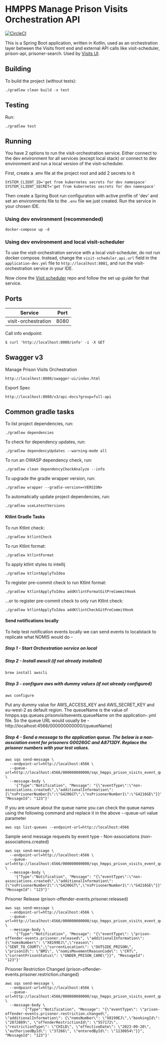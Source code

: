 # HMPPS Manage Prison Visits Orchestration API

[![CircleCI](https://circleci.com/gh/ministryofjustice/hmpps-manage-prison-visits-orchestration/tree/main.svg?style=shield)](https://app.circleci.com/pipelines/github/ministryofjustice/visit-scheduler)

This is a Spring Boot application, written in Kotlin, used as an orchestration layer between the Visits front end and external API calls like visit-scheduler, prison-api, prisoner-search. Used by [Visits UI](https://github.com/ministryofjustice/book-a-prison-visit-staff-ui).

## Building

To build the project (without tests):
```
./gradlew clean build -x test
```

## Testing

Run:
```
./gradlew test 
```

## Running
You have 2 options to run the visit-orchestration service. Either connect to the dev environment for all services (except local stack) 
or connect to dev environment and run a local version of the visit-scheduler.

First, create a .env file at the project root and add 2 secrets to it
```
SYSTEM_CLIENT_ID='get from kubernetes secrets for dev namespace'
SYSTEM_CLIENT_SECRET='get from kubernetes secrets for dev namespace'
```

Then create a Spring Boot run configuration with active profile of 'dev' and set an environments file to the
`.env` file we just created. Run the service in your chosen IDE.

### Using dev environment (recommended)
```
docker-compose up -d
```

### Using dev environment and local visit-scheduler
To use the visit-orchestration service with a local visit-scheduler, do not run docker compose. Instead, change the `visit-scheduler.api.url` 
field in the `application-dev.yml` file to `http://localhost:8081`, and run the visit-orchestration service 
in your IDE.

Now clone the [Visit scheduler](https://github.com/ministryofjustice/visit-scheduler) repo and follow the set up guide for that service.

## Ports

| Service             | Port |  
|---------------------|------|
| visit-orchestration | 8080 |
Call info endpoint:
```
$ curl 'http://localhost:8080/info' -i -X GET
```

## Swagger v3
Manage Prison Visits Orchestration
```
http://localhost:8080/swagger-ui/index.html
```

Export Spec
```
http://localhost:8080/v3/api-docs?group=full-api
```

## Common gradle tasks

To list project dependencies, run:

```
./gradlew dependencies
``` 

To check for dependency updates, run:
```
./gradlew dependencyUpdates --warning-mode all
```

To run an OWASP dependency check, run:
```
./gradlew clean dependencyCheckAnalyze --info
```

To upgrade the gradle wrapper version, run:
```
./gradlew wrapper --gradle-version=<VERSION>
```

To automatically update project dependencies, run:
```
./gradlew useLatestVersions
```

#### Ktlint Gradle Tasks

To run Ktlint check:
```
./gradlew ktlintCheck
```

To run Ktlint format:
```
./gradlew ktlintFormat
```

To apply ktlint styles to intellij
```
./gradlew ktlintApplyToIdea
```

To register pre-commit check to run Ktlint format:
```
./gradlew ktlintApplyToIdea addKtlintFormatGitPreCommitHook 
```

...or to register pre-commit check to only run Ktlint check:
```
./gradlew ktlintApplyToIdea addKtlintCheckGitPreCommitHook
```


#### Send notifications locally
To help test notification events locally we can send events to localstack to replicate what NOMIS would do -
##### Step 1 - Start Orchestration service on local

##### Step 2 - Install awscli (if not already installed)
```
brew install awscli
```

##### Step 3 - configure aws with dummy values (if not already configured)
```
aws configure
```
Put any dummy value for AWS_ACCESS_KEY and AWS_SECRET_KEY and eu-west-2 as default region.
The queueName is the value of hmpps.sqs.queues.prisonvisitsevents.queueName on the application-<env>.yml file.
So the queue URL would usually be - http://localhost:4566/000000000000/{queueName}

##### Step 4 - Send a message to the application queue. The below is a non-assciation event for prisoners G0026GC and A8713DY. Replace the prisoner numbers with your test values.
```
aws sqs send-message \
  --endpoint-url=http://localhost:4566 \
  --queue-url=http://localhost:4566/000000000000/sqs_hmpps_prison_visits_event_queue \
  --message-body \
    '{"Type":"Notification", "Message": "{\"eventType\":\"non-associations.created\",\"additionalInformation\":{\"nsPrisonerNumber2\":\"G4206GT\",\"nsPrisonerNumber1\":\"G4216GE\"}}", "MessageId": "123"}'
```

If you are unsure about the queue name you can check the queue names using the following command and replace it in the above --queue-url value parameter
```
aws sqs list-queues --endpoint-url=http://localhost:4566
```

Sample send message requests by event type - 
Non-associations (non-associations.created)
```
aws sqs send-message \
  --endpoint-url=http://localhost:4566 \
  --queue-url=http://localhost:4566/000000000000/sqs_hmpps_prison_visits_event_queue \
  --message-body \
    '{"Type":"Notification", "Message": "{\"eventType\":\"non-associations.created\",\"additionalInformation\":{\"nsPrisonerNumber2\":\"G4206GT\",\"nsPrisonerNumber1\":\"G4216GE\"}}", "MessageId": "123"}'
```

Prisoner Release (prison-offender-events.prisoner.released)
```
aws sqs send-message \
  --endpoint-url=http://localhost:4566 \
  --queue-url=http://localhost:4566/000000000000/sqs_hmpps_prison_visits_event_queue \
  --message-body \
    '{"Type":"Notification", "Message": "{\"eventType\": \"prison-offender-events.prisoner.released\", \"additionalInformation\": {\"nomsNumber\": \"X8199EJ\",\"reason\": \"SENT_TO_COURT\",\"currentLocation\": \"OUTSIDE_PRISON\", \"prisonId\": \"BMI\", \"nomisMovementReasonCode\": \"CRT\", \"currentPrisonStatus\": \"UNDER_PRISON_CARE\"}}", "MessageId": "123"}'
```

Prisoner Restriction Changed (prison-offender-events.prisoner.restriction.changed)
```
aws sqs send-message \
  --endpoint-url=http://localhost:4566 \
  --queue-url=http://localhost:4566/000000000000/sqs_hmpps_prison_visits_event_queue \
  --message-body \
        '{"Type":"Notification", "Message": "{\"eventType\": \"prison-offender-events.prisoner.restriction.changed\", \"additionalInformation\": {\"nomsNumber\": \"X8199EJ\",\"bookingId\": \"2872889\", \"offenderRestrictionId\": \"557172\", \"restrictionType\": \"CHILD\", \"effectiveDate\": \"2023-09-20\", \"authorisedById\": \"37266\", \"enteredById\": \"1138054\"}}", "MessageId": "123"}'
```

